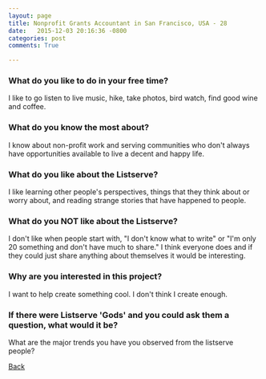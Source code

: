 ```yaml
---
layout: page
title: Nonprofit Grants Accountant in San Francisco, USA - 28
date:   2015-12-03 20:16:36 -0800
categories: post
comments: True

---
```


### What do you like to do in your free time?
<p>I like to go listen to live music, hike, take photos, bird watch, find good wine and coffee.</p>

### What do you know the most about?
<p>I know about non-profit work and serving communities who don't always have opportunities available to live a decent and happy life.</p>

### What do you like about the Listserve?
<p>I like learning other people's perspectives, things that they think about or worry about, and reading strange stories that have happened to people. </p>

### What do you NOT like about the Listserve?
<p>I don't like when people start with, "I don't know what to write" or "I'm only 20 something and don't have much to share." I think everyone does and if they could just share anything about themselves it would be interesting.</p>

### Why are you interested in this project?
<p>I want to help create something cool. I don't think I create enough.</p>

### If there were Listserve 'Gods' and you could ask them a question, what would it be?
<p>What are the major trends you have you observed from the listserve people?</p>

[Back][1]

[1]: /home/responders/all
